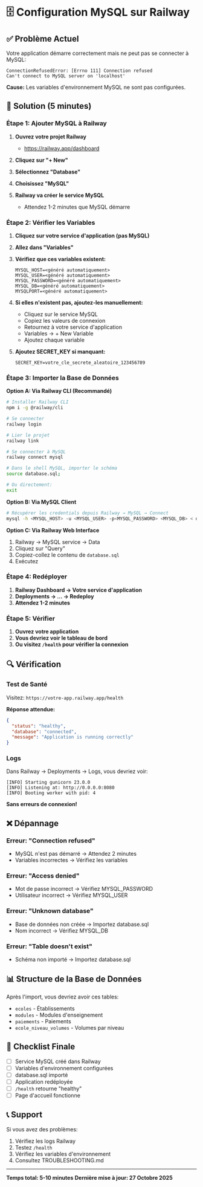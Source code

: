 # 🗄️ Configuration MySQL sur Railway

## ✅ Problème Actuel

Votre application démarre correctement mais ne peut pas se connecter à MySQL:
```
ConnectionRefusedError: [Errno 111] Connection refused
Can't connect to MySQL server on 'localhost'
```

**Cause:** Les variables d'environnement MySQL ne sont pas configurées.

## 🚀 Solution (5 minutes)

### Étape 1: Ajouter MySQL à Railway

1. **Ouvrez votre projet Railway**
   - https://railway.app/dashboard

2. **Cliquez sur "+ New"**

3. **Sélectionnez "Database"**

4. **Choisissez "MySQL"**

5. **Railway va créer le service MySQL**
   - Attendez 1-2 minutes que MySQL démarre

### Étape 2: Vérifier les Variables

1. **Cliquez sur votre service d'application (pas MySQL)**

2. **Allez dans "Variables"**

3. **Vérifiez que ces variables existent:**
   ```
   MYSQL_HOST=<généré automatiquement>
   MYSQL_USER=<généré automatiquement>
   MYSQL_PASSWORD=<généré automatiquement>
   MYSQL_DB=<généré automatiquement>
   MYSQLPORT=<généré automatiquement>
   ```

4. **Si elles n'existent pas, ajoutez-les manuellement:**
   - Cliquez sur le service MySQL
   - Copiez les valeurs de connexion
   - Retournez à votre service d'application
   - Variables → + New Variable
   - Ajoutez chaque variable

5. **Ajoutez SECRET_KEY si manquant:**
   ```
   SECRET_KEY=votre_cle_secrete_aleatoire_123456789
   ```

### Étape 3: Importer la Base de Données

**Option A: Via Railway CLI (Recommandé)**
```bash
# Installer Railway CLI
npm i -g @railway/cli

# Se connecter
railway login

# Lier le projet
railway link

# Se connecter à MySQL
railway connect mysql

# Dans le shell MySQL, importer le schéma
source database.sql;

# Ou directement:
exit
```

**Option B: Via MySQL Client**
```bash
# Récupérer les credentials depuis Railway → MySQL → Connect
mysql -h <MYSQL_HOST> -u <MYSQL_USER> -p<MYSQL_PASSWORD> <MYSQL_DB> < database.sql
```

**Option C: Via Railway Web Interface**
1. Railway → MySQL service → Data
2. Cliquez sur "Query"
3. Copiez-collez le contenu de `database.sql`
4. Exécutez

### Étape 4: Redéployer

1. **Railway Dashboard → Votre service d'application**
2. **Deployments → ... → Redeploy**
3. **Attendez 1-2 minutes**

### Étape 5: Vérifier

1. **Ouvrez votre application**
2. **Vous devriez voir le tableau de bord**
3. **Ou visitez `/health` pour vérifier la connexion**

## 🔍 Vérification

### Test de Santé
Visitez: `https://votre-app.railway.app/health`

**Réponse attendue:**
```json
{
  "status": "healthy",
  "database": "connected",
  "message": "Application is running correctly"
}
```

### Logs
Dans Railway → Deployments → Logs, vous devriez voir:
```
[INFO] Starting gunicorn 23.0.0
[INFO] Listening at: http://0.0.0.0:8080
[INFO] Booting worker with pid: 4
```

**Sans erreurs de connexion!**

## ❌ Dépannage

### Erreur: "Connection refused"
- MySQL n'est pas démarré → Attendez 2 minutes
- Variables incorrectes → Vérifiez les variables

### Erreur: "Access denied"
- Mot de passe incorrect → Vérifiez MYSQL_PASSWORD
- Utilisateur incorrect → Vérifiez MYSQL_USER

### Erreur: "Unknown database"
- Base de données non créée → Importez database.sql
- Nom incorrect → Vérifiez MYSQL_DB

### Erreur: "Table doesn't exist"
- Schéma non importé → Importez database.sql

## 📊 Structure de la Base de Données

Après l'import, vous devriez avoir ces tables:
- `ecoles` - Établissements
- `modules` - Modules d'enseignement
- `paiements` - Paiements
- `ecole_niveau_volumes` - Volumes par niveau

## 🎯 Checklist Finale

- [ ] Service MySQL créé dans Railway
- [ ] Variables d'environnement configurées
- [ ] database.sql importé
- [ ] Application redéployée
- [ ] `/health` retourne "healthy"
- [ ] Page d'accueil fonctionne

## 📞 Support

Si vous avez des problèmes:
1. Vérifiez les logs Railway
2. Testez `/health`
3. Vérifiez les variables d'environnement
4. Consultez TROUBLESHOOTING.md

---

**Temps total: 5-10 minutes**
**Dernière mise à jour: 27 Octobre 2025**